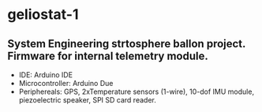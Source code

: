 # geliostat-1
## System Engineering strtosphere ballon project. Firmware for internal telemetry module. 
* IDE: Arduino IDE
* Microcontroller: Arduino Due
* Periphereals: GPS, 2xTemperature sensors (1-wire), 10-dof IMU module, piezoelectric speaker, SPI SD card reader.
